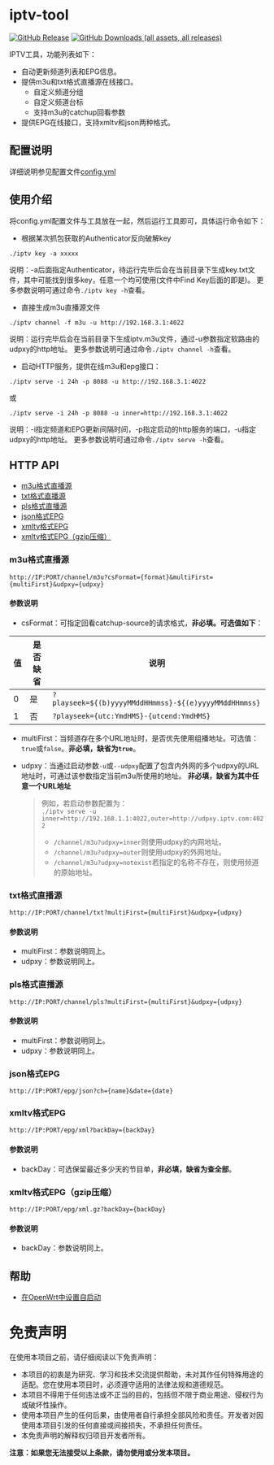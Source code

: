# iptv-tool

[![GitHub Release](https://img.shields.io/github/v/release/super321/iptv-tool?logo=github)](https://github.com/super321/iptv-tool/releases/latest)
[![GitHub Downloads (all assets, all releases)](https://img.shields.io/github/downloads/super321/iptv-tool/total?logo=github)](https://github.com/super321/iptv-tool/releases/latest)

IPTV工具，功能列表如下：

* 自动更新频道列表和EPG信息。
* 提供m3u和txt格式直播源在线接口。
    * 自定义频道分组
    * 自定义频道台标
    * 支持m3u的catchup回看参数
* 提供EPG在线接口，支持xmltv和json两种格式。

## 配置说明

详细说明参见配置文件[config.yml](./config.yml)

## 使用介绍

将config.yml配置文件与工具放在一起，然后运行工具即可，具体运行命令如下：

* 根据某次抓包获取的Authenticator反向破解key

```
./iptv key -a xxxxx
```

说明：-a后面指定Authenticator，待运行完毕后会在当前目录下生成key.txt文件，其中可能找到很多key，任意一个均可使用(文件中Find
Key后面的即是)。
更多参数说明可通过命令`./iptv key -h`查看。

* 直接生成m3u直播源文件

```
./iptv channel -f m3u -u http://192.168.3.1:4022
```

说明：运行完毕后会在当前目录下生成iptv.m3u文件，通过-u参数指定软路由的udpxy的http地址。
更多参数说明可通过命令`./iptv channel -h`查看。

* 启动HTTP服务，提供在线m3u和epg接口：

```
./iptv serve -i 24h -p 8088 -u http://192.168.3.1:4022
```
或
```
./iptv serve -i 24h -p 8088 -u inner=http://192.168.3.1:4022
```

说明：-i指定频道和EPG更新间隔时间，-p指定启动的http服务的端口，-u指定udpxy的http地址。
更多参数说明可通过命令`./iptv serve -h`查看。

## HTTP API

* [m3u格式直播源](#m3u格式直播源)
* [txt格式直播源](#txt格式直播源)
* [pls格式直播源](#pls格式直播源)
* [json格式EPG](#json格式EPG)
* [xmltv格式EPG](#xmltv格式EPG)
* [xmltv格式EPG（gzip压缩）](#xmltv格式epggzip压缩)

### m3u格式直播源

```
http://IP:PORT/channel/m3u?csFormat={format}&multiFirst={multiFirst}&udpxy={udpxy}
```

#### 参数说明

* csFormat：可指定回看catchup-source的请求格式，**非必填。可选值如下**：

| 值 | 是否缺省 | 说明                                                    |
|---|------|-------------------------------------------------------|
| 0 | 是    | `?playseek=${(b)yyyyMMddHHmmss}-${(e)yyyyMMddHHmmss}` |
| 1 | 否    | `?playseek={utc:YmdHMS}-{utcend:YmdHMS}`              |

* multiFirst：当频道存在多个URL地址时，是否优先使用组播地址。可选值：`true`或`false`。**非必填，缺省为`true`**。

* udpxy：当通过启动参数`-u`或`--udpxy`配置了包含内外网的多个udpxy的URL地址时，可通过该参数指定当前m3u所使用的地址。
   **非必填，缺省为其中任意一个URL地址**<br/>

   > 例如，若启动参数配置为：<br/>
   > `./iptv serve -u inner=http://192.168.1.1:4022,outer=http://udpxy.iptv.com:4022`
   > * `/channel/m3u?udpxy=inner`则使用udpxy的内网地址。
   > * `/channel/m3u?udpxy=outer`则使用udpxy的外网地址。
   > * `/channel/m3u?udpxy=notexist`若指定的名称不存在，则使用频道的原始地址。

### txt格式直播源

```
http://IP:PORT/channel/txt?multiFirst={multiFirst}&udpxy={udpxy}
```

#### 参数说明

* multiFirst：参数说明同上。
* udpxy：参数说明同上。

### pls格式直播源

```
http://IP:PORT/channel/pls?multiFirst={multiFirst}&udpxy={udpxy}
```

#### 参数说明

* multiFirst：参数说明同上。
* udpxy：参数说明同上。

### json格式EPG

```
http://IP:PORT/epg/json?ch={name}&date={date}
```  

### xmltv格式EPG

```
http://IP:PORT/epg/xml?backDay={backDay}
```  

#### 参数说明

* backDay：可选保留最近多少天的节目单，**非必填，缺省为查全部**。

### xmltv格式EPG（gzip压缩）

```
http://IP:PORT/epg/xml.gz?backDay={backDay}
```  

#### 参数说明

* backDay：参数说明同上。

## 帮助

* [在OpenWrt中设置自启动](./docs/autostart.md)

# 免责声明

在使用本项目之前，请仔细阅读以下免责声明：

* 本项目的初衷是为研究、学习和技术交流提供帮助，未对其作任何特殊用途的适配。您在使用本项目时，必须遵守适用的法律法规和道德规范。
* 本项目不得用于任何违法或不正当的目的，包括但不限于商业用途、侵权行为或破坏性操作。
* 使用本项目产生的任何后果，由使用者自行承担全部风险和责任。开发者对因使用本项目引发的任何直接或间接损失，不承担任何责任。
* 本免责声明的解释权归项目开发者所有。

**注意：如果您无法接受以上条款，请勿使用或分发本项目。**